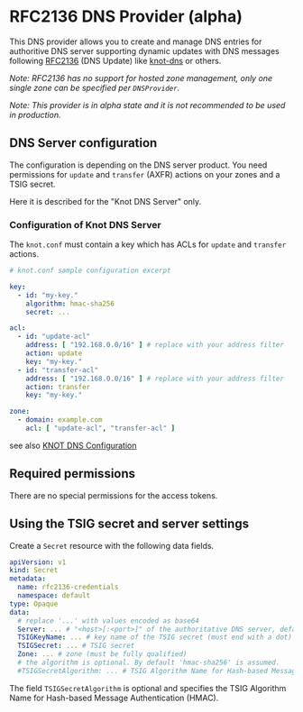 # RFC2136 DNS Provider (alpha)

This DNS provider allows you to create and manage DNS entries for authoritive DNS server supporting
dynamic updates with DNS messages following [RFC2136](https://datatracker.ietf.org/doc/html/rfc2136) (DNS Update)
like [knot-dns](https://www.knot-dns.cz/) or others.

*Note: RFC2136 has no support for hosted zone management, only one single zone can be specified per `DNSProvider`.*

*Note: This provider is in alpha state and it is not recommended to be used in production.*

## DNS Server configuration

The configuration is depending on the DNS server product.
You need permissions for `update` and `transfer` (AXFR) actions on your zones and a TSIG secret.

Here it is described for the "Knot DNS Server" only.

### Configuration of Knot DNS Server

The `knot.conf` must contain a key which has ACLs for `update` and `transfer` actions.


```yaml
# knot.conf sample configuration excerpt

key:
  - id: "my-key."
    algorithm: hmac-sha256
    secret: ...

acl:
  - id: "update-acl"
    address: [ "192.168.0.0/16" ] # replace with your address filter
    action: update
    key: "my-key."
  - id: "transfer-acl"
    address: [ "192.168.0.0/16" ] # replace with your address filter
    action: transfer
    key: "my-key."

zone:
  - domain: example.com
    acl: [ "update-acl", "transfer-acl" ]
```

see also [KNOT DNS Configuration](https://www.knot-dns.cz/docs/3.3/html/configuration.html)

## Required permissions

There are no special permissions for the access tokens.

## Using the TSIG secret and server settings 

Create a `Secret` resource with the following data fields.

```yaml
apiVersion: v1
kind: Secret
metadata:
  name: rfc2136-credentials
  namespace: default
type: Opaque
data:
  # replace '...' with values encoded as base64
  Server: ... # "<host>[:<port>]" of the authoritative DNS server, default port is 53
  TSIGKeyName: ... # key name of the TSIG secret (must end with a dot)
  TSIGSecret: ... # TSIG secret
  Zone: ... # zone (must be fully qualified)
  # the algorithm is optional. By default 'hmac-sha256' is assumed.
  #TSIGSecretAlgorithm: ... # TSIG Algorithm Name for Hash-based Message Authentication (HMAC)
``` 

The field `TSIGSecretAlgorithm` is optional and specifies the TSIG Algorithm Name for Hash-based Message Authentication (HMAC).